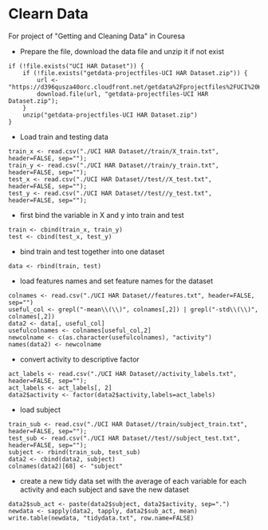 # Clearn Data
For project of "Getting and Cleaning Data" in Couresa

* Prepare the file, download the data file and unzip it if not exist
```
if (!file.exists("UCI HAR Dataset")) {
    if (!file.exists("getdata-projectfiles-UCI HAR Dataset.zip")) {
        url <- "https://d396qusza40orc.cloudfront.net/getdata%2Fprojectfiles%2FUCI%20HAR%20Dataset.zip";
        download.file(url, "getdata-projectfiles-UCI HAR Dataset.zip");
    }
    unzip("getdata-projectfiles-UCI HAR Dataset.zip")
}
```

* Load train and testing data
```
train_x <- read.csv("./UCI HAR Dataset//train/X_train.txt", header=FALSE, sep="");
train_y <- read.csv("./UCI HAR Dataset//train/y_train.txt", header=FALSE, sep="");
test_x <- read.csv("./UCI HAR Dataset//test//X_test.txt", header=FALSE, sep="");
test_y <- read.csv("./UCI HAR Dataset//test//y_test.txt", header=FALSE, sep="");
```

* first bind the variable in X and y into train and test
```
train <- cbind(train_x, train_y)
test <- cbind(test_x, test_y)
```

* bind train and test together into one dataset
```
data <- rbind(train, test)
```

* load features names and set feature names for the dataset
```
colnames <- read.csv("./UCI HAR Dataset//features.txt", header=FALSE, sep="")
useful_col <- grepl("-mean\\(\\)", colnames[,2]) | grepl("-std\\(\\)", colnames[,2])
data2 <- data[, useful_col]
usefulcolnames <- colnames[useful_col,2]
newcolname <- c(as.character(usefulcolnames), "activity")
names(data2) <- newcolname
```

* convert activity to descriptive factor
```
act_labels <- read.csv("./UCI HAR Dataset//activity_labels.txt", header=FALSE, sep="");
act_labels <- act_labels[, 2]
data2$activity <- factor(data2$activity,labels=act_labels)
```

* load subject
```
train_sub <- read.csv("./UCI HAR Dataset//train/subject_train.txt", header=FALSE, sep="");
test_sub <- read.csv("./UCI HAR Dataset//test//subject_test.txt", header=FALSE, sep="");
subject <- rbind(train_sub, test_sub)
data2 <- cbind(data2, subject)
colnames(data2)[68] <- "subject"
```

* create a new tidy data set with the average of each variable for each activity and each subject and save the new dataset
```
data2$sub_act <- paste(data2$subject, data2$activity, sep=".")
newdata <- sapply(data2, tapply, data2$sub_act, mean)
write.table(newdata, "tidydata.txt", row.name=FALSE)
```









